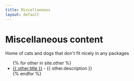 ```yaml
---
title: Miscellaneous
layout: default
---
```


# Miscellaneous content

Home of cats and dogs that don't fit nicely in any packages


<ul>
  {% for other in site.other %}
    <li>
      <a href="{{ other.url }}">{{ other.title }}</a> - {{ other.description }}
    </li>
  {% endfor %}
</ul>



